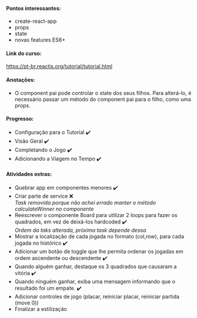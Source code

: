 #### Pontos interessantes:
- create-react-app
- props
- state
- novas features ES6+

#### Link do curso:
https://pt-br.reactjs.org/tutorial/tutorial.html

#### Anotações:
- O component pai pode controlar o state dos seus filhos. Para alterá-lo, é necessário passar um método do component pai para o filho, como uma props.

#### Progresso:
- Configuração para o Tutorial :heavy_check_mark:
- Visão Geral :heavy_check_mark:
- Completando o Jogo :heavy_check_mark:
- Adicionando a Viagem no Tempo :heavy_check_mark:

#### Atividades extras:
- Quebrar app em componentes menores :heavy_check_mark:
- Criar parte de service :x:  
*Task removida porque não achei errado manter o método calculateWinner no componente*
- Reescrever o componente Board para utilizar 2 loops para fazer os quadrados, em vez de deixá-los hardcoded :heavy_check_mark:  
*Ordem da taks alterada, próxima task depende dessa* 
- Mostrar a localização de cada jogada no formato (col,row), para cada jogada no histórico :heavy_check_mark:
- Adicionar um botão de toggle que lhe permita ordenar os jogadas em ordem ascendente ou descendente :heavy_check_mark:
- Quando alguém ganhar, destaque os 3 quadrados que causaram a vitória :heavy_check_mark:
- Quando ninguém ganhar, exiba uma mensagem informando que o resultado foi um empate. :heavy_check_mark:
- Adicionar controles de jogo (placar, reiniciar placar, reiniciar partida (move 0))
- Finalizar a estilização